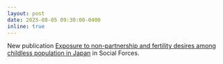 ```yaml
---
layout: post
date: 2025-08-05 09:30:00-0400
inline: true
---
```

  
New publication [Exposure to non-partnership and fertility desires among childless population in Japan](https://academic.oup.com/sf/advance-article-abstract/doi/10.1093/sf/soaf123/8222480) in Social Forces.